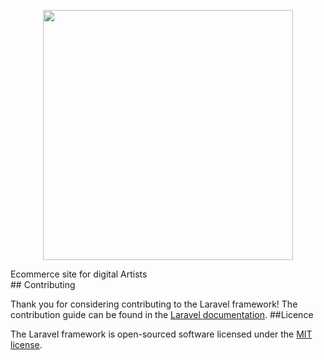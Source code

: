 <p align="center"><a href="https://laravel.com" target="_blank"><img src="https://raw.githubusercontent.com/laravel/art/master/logo-lockup/5%20SVG/2%20CMYK/1%20Full%20Color/laravel-logolockup-cmyk-red.svg" width="400"></a></p>



<div>Ecommerce site for digital Artists</div>
## Contributing

Thank you for considering contributing to the Laravel framework! The contribution guide can be found in the [Laravel documentation](https://laravel.com/docs/contributions).
##Licence

The Laravel framework is open-sourced software licensed under the [MIT license](https://opensource.org/licenses/MIT).
